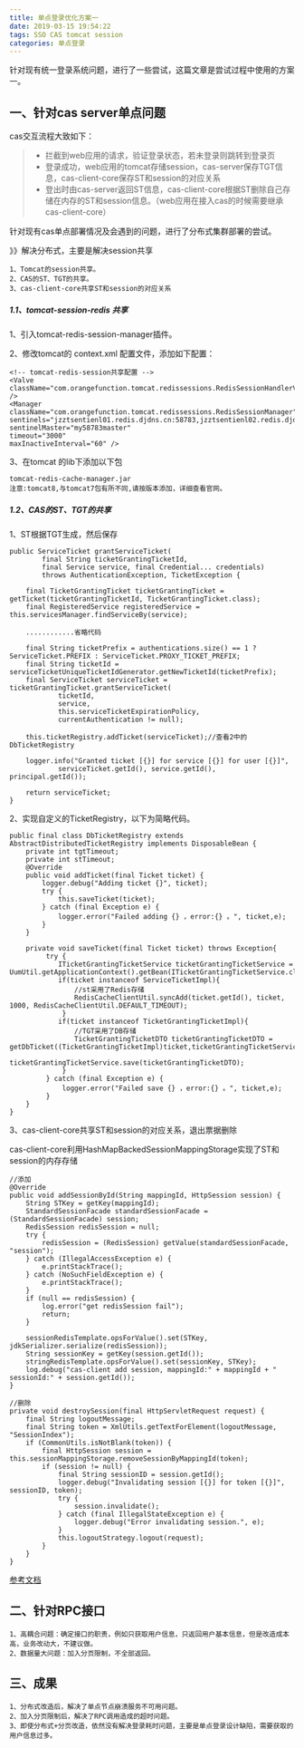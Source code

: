 ```yaml
---
title: 单点登录优化方案一
date: 2019-03-15 19:54:22
tags: SSO CAS tomcat session
categories: 单点登录
---
```

针对现有统一登录系统问题，进行了一些尝试，这篇文章是尝试过程中使用的方案一。
## 一、针对cas server单点问题

cas交互流程大致如下：
> * 拦截到web应用的请求，验证登录状态，若未登录则跳转到登录页
> * 登录成功，web应用的tomcat存储session，cas-server保存TGT信息，cas-client-core保存ST和session的对应关系
> * 登出时由cas-server返回ST信息，cas-client-core根据ST删除自己存储在内存的ST和session信息。（web应用在接入cas的时候需要继承cas-client-core）

针对现有cas单点部署情况及会遇到的问题，进行了分布式集群部署的尝试。

<!--more-->

》》解决分布式，主要是解决session共享

    1、Tomcat的session共享。
    2、CAS的ST、TGT的共享。
    3、cas-client-core共享ST和session的对应关系


##### 1.1、tomcat-session-redis 共享
1、引入tomcat-redis-session-manager插件。

2、修改tomcat的 context.xml 配置文件，添加如下配置：

    <!-- tomcat-redis-session共享配置 -->
    <Valve className="com.orangefunction.tomcat.redissessions.RedisSessionHandlerValve" />
    <Manager className="com.orangefunction.tomcat.redissessions.RedisSessionManager"
    sentinels="jzztsentienl01.redis.djdns.cn:58783,jzztsentienl02.redis.djdns.cn:58783,jzztsentienl03.redis.djdns.cn:58783"
    sentinelMaster="my58783master"
    timeout="3000"
    maxInactiveInterval="60" />

3、在tomcat 的lib下添加以下包

    tomcat-redis-cache-manager.jar
    注意:tomcat8,与tomcat7包有所不同,请按版本添加，详细查看官网。


##### 1.2、CAS的ST、TGT的共享

1、ST根据TGT生成，然后保存

    public ServiceTicket grantServiceTicket(
            final String ticketGrantingTicketId,
            final Service service, final Credential... credentials)
            throws AuthenticationException, TicketException {

        final TicketGrantingTicket ticketGrantingTicket = getTicket(ticketGrantingTicketId, TicketGrantingTicket.class);
        final RegisteredService registeredService = this.servicesManager.findServiceBy(service);

        ............省略代码

        final String ticketPrefix = authentications.size() == 1 ? ServiceTicket.PREFIX : ServiceTicket.PROXY_TICKET_PREFIX;
        final String ticketId = serviceTicketUniqueTicketIdGenerator.getNewTicketId(ticketPrefix);
        final ServiceTicket serviceTicket = ticketGrantingTicket.grantServiceTicket(
                ticketId,
                service,
                this.serviceTicketExpirationPolicy,
                currentAuthentication != null);

        this.ticketRegistry.addTicket(serviceTicket);//查看2中的DbTicketRegistry

        logger.info("Granted ticket [{}] for service [{}] for user [{}]",
                serviceTicket.getId(), service.getId(), principal.getId());

        return serviceTicket;
    }

2、实现自定义的TicketRegistry，以下为简略代码。

    public final class DbTicketRegistry extends AbstractDistributedTicketRegistry implements DisposableBean {
        private int tgtTimeout;
        private int stTimeout;
        @Override
        public void addTicket(final Ticket ticket) {
            logger.debug("Adding ticket {}", ticket);
            try {
                this.saveTicket(ticket);
            } catch (final Exception e) {
                logger.error("Failed adding {} ，error:{} 。", ticket,e);
            }
        }
        
        private void saveTicket(final Ticket ticket) throws Exception{
             try {
                ITicketGrantingTicketService ticketGrantingTicketService =  UumUtil.getApplicationContext().getBean(ITicketGrantingTicketService.class); 
                if(ticket instanceof ServiceTicketImpl){
                    //st采用了Redis存储
                    RedisCacheClientUtil.syncAdd(ticket.getId(), ticket, 1000, RedisCacheClientUtil.DEFAULT_TIMEOUT);
                 }
                if(ticket instanceof TicketGrantingTicketImpl){
                    //TGT采用了DB存储
                    TicketGrantingTicketDTO ticketGrantingTicketDTO = getDbTicket((TicketGrantingTicketImpl)ticket,ticketGrantingTicketService);
                    ticketGrantingTicketService.save(ticketGrantingTicketDTO);
                 }
             } catch (final Exception e) {
                 logger.error("Failed save {} ，error:{} 。", ticket,e);
             }
        }
    }


3、cas-client-core共享ST和session的对应关系，退出票据删除

cas-client-core利用HashMapBackedSessionMappingStorage实现了ST和session的内存存储
    
    //添加
    @Override
    public void addSessionById(String mappingId, HttpSession session) {
        String STKey = getKey(mappingId);
        StandardSessionFacade standardSessionFacade = (StandardSessionFacade) session;
        RedisSession redisSession = null;
        try {
            redisSession = (RedisSession) getValue(standardSessionFacade, "session");
        } catch (IllegalAccessException e) {
            e.printStackTrace();
        } catch (NoSuchFieldException e) {
            e.printStackTrace();
        }
        if (null == redisSession) {
            log.error("get redisSession fail");
            return;
        }
 
        sessionRedisTemplate.opsForValue().set(STKey, jdkSerializer.serialize(redisSession));
        String sessionKey = getKey(session.getId());
        stringRedisTemplate.opsForValue().set(sessionKey, STKey);
        log.debug("cas-client add session, mappingId:" + mappingId + " sessionId:" + session.getId());
    }
    
    //删除
    private void destroySession(final HttpServletRequest request) {
        final String logoutMessage;
        final String token = XmlUtils.getTextForElement(logoutMessage, "SessionIndex");
        if (CommonUtils.isNotBlank(token)) {
            final HttpSession session = this.sessionMappingStorage.removeSessionByMappingId(token);
            if (session != null) {
                final String sessionID = session.getId();
                logger.debug("Invalidating session [{}] for token [{}]", sessionID, token);
                try {
                    session.invalidate();
                } catch (final IllegalStateException e) {
                    logger.debug("Error invalidating session.", e);
                }
                this.logoutStrategy.logout(request);
            }
        }
    }
    
[参考文档](https://blog.csdn.net/dodolzg/article/details/43833545)    

## 二、针对RPC接口

    1、高耦合问题：确定接口的职责，例如只获取用户信息，只返回用户基本信息，但是改造成本高，业务改动大，不建议做。
    2、数据量大问题：加入分页限制，不全部返回。


## 三、成果

    1、分布式改造后，解决了单点节点崩溃服务不可用问题。
    2、加入分页限制后，解决了RPC调用造成的超时问题。
    3、即使分布式+分页改造，依然没有解决登录耗时问题，主要是单点登录设计缺陷，需要获取的用户信息过多。



